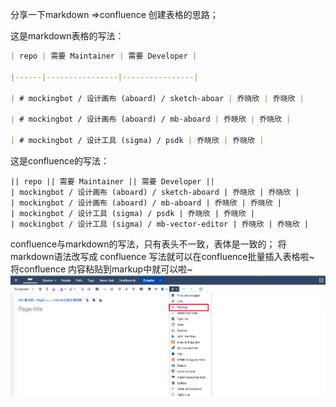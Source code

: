 分享一下markdown =>confluence 创建表格的思路；

这是markdown表格的写法：

```markdown
| repo | 需要 Maintainer | 需要 Developer |

|------|----------------|----------------|

| # mockingbot / 设计画布 (aboard) / sketch-aboar | 乔晓欣 | 乔晓欣 |

| # mockingbot / 设计画布 (aboard) / mb-aboard | 乔晓欣 | 乔晓欣 |

| # mockingbot / 设计工具 (sigma) / psdk | 乔晓欣 | 乔晓欣 |

```

这是confluence的写法：

```confluence
|| repo || 需要 Maintainer || 需要 Developer ||  
| mockingbot / 设计画布 (aboard) / sketch-aboard | 乔晓欣 | 乔晓欣 |  
| mockingbot / 设计画布 (aboard) / mb-aboard | 乔晓欣 | 乔晓欣 |  
| mockingbot / 设计工具 (sigma) / psdk | 乔晓欣 | 乔晓欣 |  
| mockingbot / 设计工具 (sigma) / mb-vector-editor | 乔晓欣 | 乔晓欣 |

```

confluence与markdown的写法，只有表头不一致，表体是一致的；
将markdown语法改写成 confluence 写法就可以在confluence批量插入表格啦~
将confluence 内容粘贴到markup中就可以啦~
![图片](../../asset/Pastedimage20240321102359.png)
